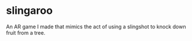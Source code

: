 # slingaroo
An AR game I made that mimics the act of using a slingshot to knock down fruit from a tree.

